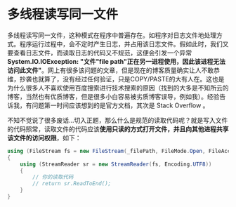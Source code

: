 ﻿# 多线程读写同一文件

多线程读写同一文件，这种模式在程序中普遍存在。如程序对日志文件地处理方式。程序运行过程中，会不定时产生日志，并占用该日志文件。假如此时，我们又要查看日志文件，而读取日志的代码又不规范，这便会引发一个异常 **System.IO.IOException: "文件"file path"正在另一进程使用，因此该进程无法访问此文件"**。网上有很多该问题的文章，但是现在的博客质量确实让人不敢恭维，抄袭也就算了，没有经过任何验证，只是COPY/PASTE的大有人在。这也是为什么很多人不喜欢使用百度搜索进行技术搜索的原因（找到的大多是不知所云的博客，当然也有优质博客，但是很多小白容易被劣质博客误导，例如我）。经验告诉我，有问题第一时间应该想到的是官方文档，其次是 Stack Overflow 。

不知不觉说了很多废话...切入正题，那么什么是规范的读取代码呢？就是写入文件的代码照常，读取文件的代码应该**使用只读的方式打开文件，并且向其他进程共享该文件的访问权限**，如下：
~~~c#
using (FileStream fs = new FileStream(_filePath, FileMode.Open, FileAccess.Read, FileShare.ReadWrite))
{
    using (StreamReader sr = new StreamReader(fs, Encoding.UTF8))
    {
	    // 你的读取代码
        // return sr.ReadToEnd();
    }
}
~~~



